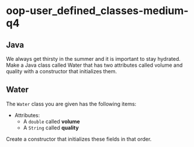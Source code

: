 # oop-user_defined_classes-medium-q4

## Java

We always get thirsty in the summer and it is important to stay hydrated. Make a Java 
class called Water that has two attributes called volume and quality with a constructor 
that initializes them.



## Water

The `Water` class you are given has the following items:

- Attributes:
  - A `double` called **volume**
  - A `String` called **quality**

Create a constructor that initializes these fields in that order.